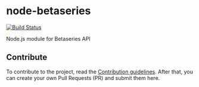 node-betaseries
===============

[![Build Status](https://travis-ci.org/mebibou/node-betaseries.png)](https://travis-ci.org/mebibou/node-betaseries)

Node.js module for Betaseries API

## Contribute

To contribute to the project, read the [Contribution guidelines](https://github.com/mebibou/node-betaseries/blob/master/CONTRIBUTING.md).
After that, you can create your own Pull Requests (PR) and submit them here.